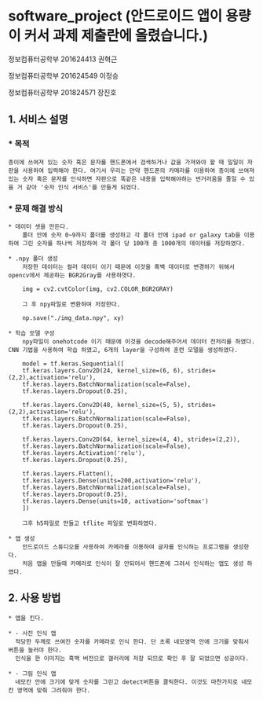 # software_project (안드로이드 앱이 용량이 커서 과제 제출란에 올렸습니다.)

정보컴퓨터공학부 201624413 권혁근

정보컴퓨터공학부 201624549 이정승

정보컴퓨터공학부 201824571 장진호

## 1. 서비스 설명
  ### * 목적
    종이에 쓰여져 있는 숫자 혹은 문자를 핸드폰에서 검색하거나 값을 가져와야 할 때 일일이 자판을 사용하여 입력해야 한다. 여기서 우리는 만약 핸드폰의 카메라를 이용하여 종이에 쓰여져 있는 숫자 혹은 문자를 인식하면 자판으로 똑같은 내용을 입력해야하는 번거러움을 줄일 수 있을 거 같아 '숫자 인식 서비스'를 만들게 되었다.
  
  ### * 문제 해결 방식
    * 데이터 셋을 만든다.
        폴더 안에 숫자 0~9까지 폴더를 생성하고 각 폴더 안에 ipad or galaxy tab을 이용하여 그린 숫자를 하나씩 저장하여 각 폴더 당 100개 총 1000개의 데이터를 저장하였다.
        
    * .npy 폴더 생성
        저장한 데이터는 컬러 데이터 이기 때문에 이것을 흑백 데이터로 변경하기 위해서 opencv에서 제공하는 BGR2Gray를 사용하엿다. 
        
        img = cv2.cvtColor(img, cv2.COLOR_BGR2GRAY)
        
        그 후 npy파일로 변환하여 저장한다.

        np.save("./img_data.npy", xy)
        
    * 학습 모델 구성
        npy파일이 onehotcode 이기 때문에 이것을 decode해주어서 데이터 전처리를 하였다. CNN 기법을 사용하여 학습 하였고, 6개의 layer을 구성하여 훈련 모델을 생성하였다.
        
        model = tf.keras.Sequential([
        tf.keras.layers.Conv2D(24, kernel_size=(6, 6), strides=(2,2),activation='relu'),
        tf.keras.layers.BatchNormalization(scale=False),
        tf.keras.layers.Dropout(0.25),

        tf.keras.layers.Conv2D(48, kernel_size=(5, 5), strides=(2,2),activation='relu'),
        tf.keras.layers.BatchNormalization(scale=False),
        tf.keras.layers.Dropout(0.25),

        tf.keras.layers.Conv2D(64, kernel_size=(4, 4), strides=(2,2)),
        tf.keras.layers.BatchNormalization(scale=False),
        tf.keras.layers.Activation('relu'),
        tf.keras.layers.Dropout(0.25),

        tf.keras.layers.Flatten(),
        tf.keras.layers.Dense(units=200,activation='relu'),
        tf.keras.layers.BatchNormalization(scale=False),
        tf.keras.layers.Dropout(0.25),
        tf.keras.layers.Dense(units=10, activation='softmax')
        ])
        
        그후 h5파일로 만들고 tflite 파일로 변화하였다.
        
    * 앱 생성
        안드로이드 스튜디오를 사용하여 카메라를 이용하여 글자를 인식하는 프로그램을 생성한다.
        처음 앱을 만들때 카메라로 인식이 잘 안되어서 핸드폰에 그려서 인식하는 앱도 생성 하였다.
        
## 2. 사용 방법
    * 앱을 킨다.
    
    * - 사진 인식 앱
      적당한 두께로 쓰여진 숫자를 카메라로 인식 한다. 단 초록 네모영역 안에 크기를 맞춰서 버튼을 눌러야 한다.
      인식을 한 이미지는 흑백 버전으로 갤러리에 저장 되므로 확인 후 잘 되었으면 성공이다.
    
    * - 그림 인식 앱
      네모칸 안에 크기에 맞게 숫자를 그린고 detect버튼을 클릭한다. 이것도 마찬가지로 네모칸 영역에 맞춰 그려줘야 한다.
 
 
